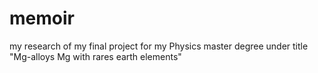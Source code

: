 # memoir
my research of my final project for my Physics master degree under title "Mg-alloys Mg with rares earth elements"
